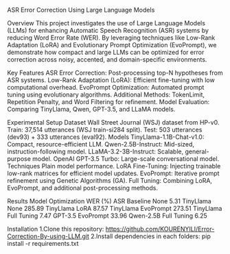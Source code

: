 ASR Error Correction Using Large Language Models



Overview
This project investigates the use of Large Language Models (LLMs) for enhancing Automatic Speech Recognition (ASR) systems by reducing Word Error Rate (WER). By leveraging techniques like Low-Rank Adaptation (LoRA) and Evolutionary Prompt Optimization (EvoPrompt), we demonstrate how compact and large LLMs can be optimized for error correction across noisy, accented, and domain-specific environments.

Key Features
ASR Error Correction: Post-processing top-N hypotheses from ASR systems.
Low-Rank Adaptation (LoRA): Efficient fine-tuning with low computational overhead.
EvoPrompt Optimization: Automated prompt tuning using evolutionary algorithms.
Additional Methods: TokenLimit, Repetition Penalty, and Word Filtering for refinement.
Model Evaluation: Comparing TinyLlama, Qwen, GPT-3.5, and LLaMA models.

Experimental Setup
Dataset
Wall Street Journal (WSJ) dataset from HP-v0.
Train: 37,514 utterances (WSJ train-si284 split).
Test: 503 utterances (dev93) + 333 utterances (eval92).
Models
TinyLlama-1.1B-Chat-v1.0: Compact, resource-efficient LLM.
Qwen-2.5B-Instruct: Mid-sized, instruction-following model.
LLaMA-3.2-3B-Instruct: Scalable, general-purpose model.
OpenAI GPT-3.5 Turbo: Large-scale conversational model.
Techniques
Plain model performance.
LoRA Fine-Tuning: Injecting trainable low-rank matrices for efficient model updates.
EvoPrompt: Iterative prompt refinement using Genetic Algorithms (GA).
Full Tuning: Combining LoRA, EvoPrompt, and additional post-processing methods.


Results
Model	Optimization	WER (%)
ASR Baseline	None	5.31
TinyLlama	None	285.89
TinyLlama	LoRA	87.57
TinyLlama	EvoPrompt	273.51
TinyLlama	Full Tuning	7.47
GPT-3.5	EvoPrompt	33.96
Qwen-2.5B	Full Tuning	6.25


Installation
1.Clone this repository:
https://github.com/KOURENYILI/Error-Correction-By-using-LLM.git
2.Install dependencies in each folders:
pip install -r requirements.txt

